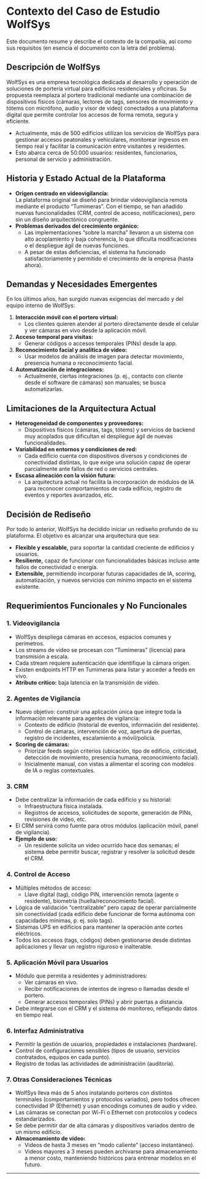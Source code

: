 # Contexto del Caso de Estudio WolfSys
Este documento resume y describe el contexto de la compañía, así como sus requisitos (en esencia el documento con la letra del problema).
## Descripción de WolfSys
WolfSys es una empresa tecnológica dedicada al desarrollo y operación de soluciones de portería virtual para edificios residenciales y oficinas. Su propuesta reemplaza al portero tradicional mediante una combinación de dispositivos físicos (cámaras, lectores de tags, sensores de movimiento y tótems con micrófono, audio y visor de video) conectados a una plataforma digital que permite controlar los accesos de forma remota, segura y eficiente.

- Actualmente, más de 500 edificios utilizan los servicios de WolfSys para gestionar accesos peatonales y vehiculares, monitorear ingresos en tiempo real y facilitar la comunicación entre visitantes y residentes.  
- Esto abarca cerca de 50.000 usuarios: residentes, funcionarios, personal de servicio y administración.

## Historia y Estado Actual de la Plataforma
- **Origen centrado en videovigilancia:**  
  La plataforma original se diseñó para brindar videovigilancia remota mediante el producto “Tumimeras”. Con el tiempo, se han añadido nuevas funcionalidades (CRM, control de acceso, notificaciones), pero sin un diseño arquitectónico congruente.  
- **Problemas derivados del crecimiento orgánico:**  
  - Las implementaciones “sobre la marcha” llevaron a un sistema con alto acoplamiento y baja coherencia, lo que dificulta modificaciones o el despliegue ágil de nuevas funciones.  
  - A pesar de estas deficiencias, el sistema ha funcionado satisfactoriamente y permitido el crecimiento de la empresa (hasta ahora).

## Demandas y Necesidades Emergentes
En los últimos años, han surgido nuevas exigencias del mercado y del equipo interno de WolfSys:

1. **Interacción móvil con el portero virtual:**  
   - Los clientes quieren atender al portero directamente desde el celular y ver cámaras en vivo desde la aplicación móvil.  
2. **Acceso temporal para visitas:**  
   - Generar códigos o accesos temporales (PINs) desde la app.  
3. **Reconocimiento facial y analítica de video:**  
   - Usar modelos de análisis de imagen para detectar movimiento, presencia humana o reconocimiento facial.  
4. **Automatización de integraciones:**  
   - Actualmente, ciertas integraciones (p. ej., contacto con cliente desde el software de cámaras) son manuales; se busca automatizarlas.

## Limitaciones de la Arquitectura Actual
- **Heterogeneidad de componentes y proveedores:**  
  - Dispositivos físicos (cámaras, tags, tótems) y servicios de backend muy acoplados que dificultan el despliegue ágil de nuevas funcionalidades.  
- **Variabilidad en entornos y condiciones de red:**  
  - Cada edificio cuenta con dispositivos diversos y condiciones de conectividad distintas, lo que exige una solución capaz de operar parcialmente ante fallos de red o servicios centrales.  
- **Escasa alineación con la visión futura:**  
  - La arquitectura actual no facilita la incorporación de módulos de IA para reconocer comportamientos de cada edificio, registro de eventos y reportes avanzados, etc.

## Decisión de Rediseño
Por todo lo anterior, WolfSys ha decidido iniciar un rediseño profundo de su plataforma. El objetivo es alcanzar una arquitectura que sea:

- **Flexible y escalable,** para soportar la cantidad creciente de edificios y usuarios.  
- **Resiliente,** capaz de funcionar con funcionalidades básicas incluso ante fallos de conectividad o energía.  
- **Extensible,** permitiendo incorporar futuras capacidades de IA, scoring, automatización, y nuevos servicios con mínimo impacto en el sistema existente.

## Requerimientos Funcionales y No Funcionales

### 1. Videovigilancia
- WolfSys despliega cámaras en accesos, espacios comunes y perímetros.  
- Los streams de video se procesan con “Tumimeras” (licencia) para transmisión a escala.  
- Cada stream requiere autenticación que identifique la cámara origen.  
- Existen endpoints HTTP en Tumimeras para listar y acceder a feeds en vivo.  
- **Atributo crítico:** baja latencia en la transmisión de video.

### 2. Agentes de Vigilancia
- Nuevo objetivo: construir una aplicación única que integre toda la información relevante para agentes de vigilancia:
  - Contexto de edificio (historial de eventos, información del residente).  
  - Control de cámaras, intervención de voz, apertura de puertas, registro de incidentes, escalamiento a móvil/policía.  
- **Scoring de cámaras:**  
  - Priorizar feeds según criterios (ubicación, tipo de edificio, criticidad, detección de movimiento, presencia humana, reconocimiento facial).  
  - Inicialmente manual, con vistas a alimentar el scoring con modelos de IA o reglas contextuales.

### 3. CRM
- Debe centralizar la información de cada edificio y su historial:  
  - Infraestructura física instalada.  
  - Registros de accesos, solicitudes de soporte, generación de PINs, revisiones de video, etc.  
- El CRM servirá como fuente para otros módulos (aplicación móvil, panel de vigilancia).  
- **Ejemplo de uso:**  
  - Un residente solicita un video ocurrido hace dos semanas; el sistema debe permitir buscar, registrar y resolver la solicitud desde el CRM.

### 4. Control de Acceso
- Múltiples métodos de acceso:  
  - Llave digital (tag), código PIN, intervención remota (agente o residente), biometría (huella/reconocimiento facial).  
- Lógica de validación “centralizable” pero capaz de operar parcialmente sin conectividad (cada edificio debe funcionar de forma autónoma con capacidades mínimas, p. ej. solo tags).  
- Sistemas UPS en edificios para mantener la operación ante cortes eléctricos.  
- Todos los accesos (tags, códigos) deben gestionarse desde distintas aplicaciones y llevar un registro riguroso e inalterable.

### 5. Aplicación Móvil para Usuarios
- Módulo que permita a residentes y administradores:  
  - Ver cámaras en vivo.  
  - Recibir notificaciones de intentos de ingreso o llamadas desde el portero.  
  - Generar accesos temporales (PINs) y abrir puertas a distancia.  
- Debe integrarse con el CRM y el sistema de monitoreo, reflejando datos en tiempo real.

### 6. Interfaz Administrativa
- Permitir la gestión de usuarios, propiedades e instalaciones (hardware).  
- Control de configuraciones sensibles (tipos de usuario, servicios contratados, equipos en cada punto).  
- Registro de todas las actividades de administración (auditoría).

### 7. Otras Consideraciones Técnicas
- WolfSys lleva más de 5 años instalando porteros con distintos terminales (comportamientos y protocolos variados), pero todos ofrecen conectividad IP (Ethernet) y usan encodings comunes de audio y video.  
- Las cámaras se conectan por Wi-Fi o Ethernet con protocolos y codecs estandarizados.  
- Se debe permitir dar de alta cámaras y dispositivos variados dentro de un mismo edificio.  
- **Almacenamiento de video:**  
  - Videos de hasta 3 meses en “modo caliente” (acceso instantáneo).  
  - Videos mayores a 3 meses pueden archivarse para almacenamiento a menor costo, manteniendo históricos para entrenar modelos en el futuro.

---
